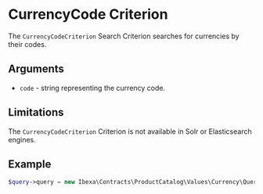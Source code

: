 # CurrencyCode Criterion

The `CurrencyCodeCriterion` Search Criterion searches for currencies by their codes.

## Arguments

- `code` - string representing the currency code.

## Limitations

The `CurrencyCodeCriterion` Criterion is not available in Solr or Elasticsearch engines.

## Example

``` php
$query->query = new Ibexa\Contracts\ProductCatalog\Values\Currency\Query\Criterion\CurrencyCodeCriterion('EUR');
```
